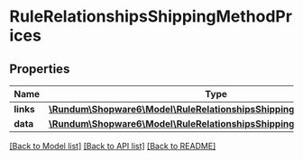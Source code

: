 # RuleRelationshipsShippingMethodPrices

## Properties
Name | Type | Description | Notes
------------ | ------------- | ------------- | -------------
**links** | [**\Rundum\Shopware6\Model\RuleRelationshipsShippingMethodPricesLinks**](RuleRelationshipsShippingMethodPricesLinks.md) |  | [optional] 
**data** | [**\Rundum\Shopware6\Model\RuleRelationshipsShippingMethodPricesData[]**](RuleRelationshipsShippingMethodPricesData.md) |  | [optional] 

[[Back to Model list]](../../README.md#documentation-for-models) [[Back to API list]](../../README.md#documentation-for-api-endpoints) [[Back to README]](../../README.md)

